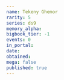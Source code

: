 ```yaml
---
name: Tekeny Ghemor
rarity: 5
series: ds9
memory_alpha:
bigbook_tier: -1
events: 0
in_portal:
date:
obtained:
mega: false
published: true
---
```



